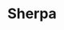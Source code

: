 ---
title: "Sherpa"
url: /le-grand-bornand/sherpa-route-de-la-vallee-du-bouchet/
shop: Lebensmittel
---